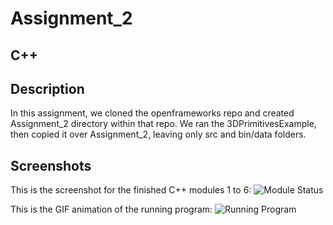 # Assignment_2

## C++

## Description
In this assignment, we cloned the openframeworks repo and created Assignment_2 directory within that repo. We ran the 3DPrimitivesExample, then copied it over Assignment_2, leaving only src and bin/data folders. 

## Screenshots
This is the screenshot for the finished C++ modules 1 to 6:
![Module Status](/Assingment_2/module_1_to_6.png)

This is the GIF animation of the running program:
![Running Program](/Assingment_2/running_program.png)